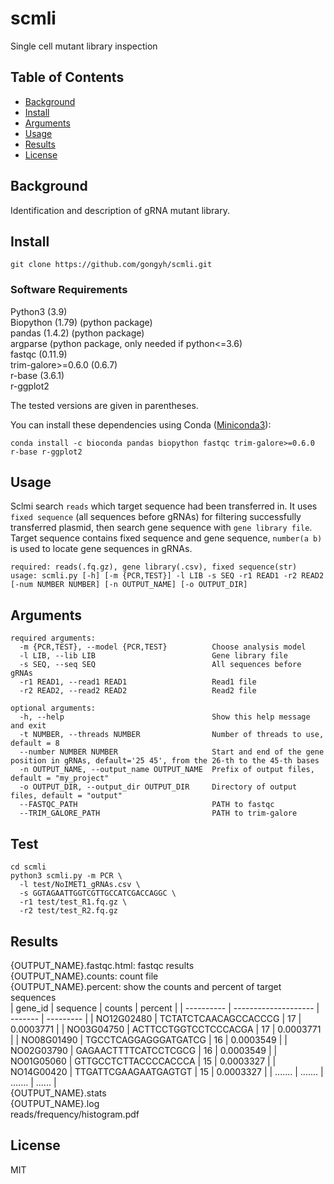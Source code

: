 # scmli

Single cell mutant library inspection 

## Table of Contents

- [Background](#background)
- [Install](#install)
- [Arguments](#arguments)
- [Usage](#usage)
- [Results](#results)
- [License](#license)

## Background

Identification and description of gRNA mutant library.

## Install

```
git clone https://github.com/gongyh/scmli.git
```

### Software Requirements

Python3 (3.9)<br />
Biopython (1.79) (python package)<br />
pandas (1.4.2) (python package)<br />
argparse (python package, only needed if python<=3.6)<br />
fastqc (0.11.9)<br />
trim-galore>=0.6.0 (0.6.7)<br />
r-base (3.6.1)<br />
r-ggplot2<br />

The tested versions are given in parentheses.


You can install these dependencies using Conda ([Miniconda3](https://docs.conda.io/en/latest/miniconda.html)):
```
conda install -c bioconda pandas biopython fastqc trim-galore>=0.6.0 r-base r-ggplot2
```

## Usage

Sclmi search `reads` which target sequence had been transferred in. It uses `fixed sequence` (all sequences before gRNAs) for filtering successfully transferred plasmid, then search
gene sequence with `gene library file`. Target sequence contains fixed sequence and gene sequence, `number(a b)` is used to locate gene sequences in gRNAs.
```
required: reads(.fq.gz), gene library(.csv), fixed sequence(str)
usage: scmli.py [-h] [-m {PCR,TEST}] -l LIB -s SEQ -r1 READ1 -r2 READ2 [-num NUMBER NUMBER] [-n OUTPUT_NAME] [-o OUTPUT_DIR]
```

## Arguments

```
required arguments:
  -m {PCR,TEST}, --model {PCR,TEST}          Choose analysis model
  -l LIB, --lib LIB                          Gene library file
  -s SEQ, --seq SEQ                          All sequences before gRNAs
  -r1 READ1, --read1 READ1                   Read1 file
  -r2 READ2, --read2 READ2                   Read2 file

optional arguments:
  -h, --help                                 Show this help message and exit
  -t NUMBER, --threads NUMBER                Number of threads to use, default = 8
  --number NUMBER NUMBER                     Start and end of the gene position in gRNAs, default='25 45', from the 26-th to the 45-th bases
  -n OUTPUT_NAME, --output_name OUTPUT_NAME  Prefix of output files, default = "my_project"
  -o OUTPUT_DIR, --output_dir OUTPUT_DIR     Directory of output files, default = "output"
  --FASTQC_PATH                              PATH to fastqc
  --TRIM_GALORE_PATH                         PATH to trim-galore
```

## Test

```
cd scmli
python3 scmli.py -m PCR \
  -l test/NoIMET1_gRNAs.csv \
  -s GGTAGAATTGGTCGTTGCCATCGACCAGGC \
  -r1 test/test_R1.fq.gz \
  -r2 test/test_R2.fq.gz
```

## Results

{OUTPUT_NAME}.fastqc.html: fastqc results  <br />
{OUTPUT_NAME}.counts:      count file <br />
{OUTPUT_NAME}.percent:     show the counts and percent of target sequences <br />
| gene_id    | sequence             | counts  | percent   |
| ---------- | -------------------- | ------- | --------- |
| NO12G02480 | TCTATCTCAACAGCCACCCG | 17      | 0.0003771 |
| NO03G04750 | ACTTCCTGGTCCTCCCACGA | 17      | 0.0003771 |
| NO08G01490 | TGCCTCAGGAGGGATGATCG | 16      | 0.0003549 |
| NO02G03790 | GAGAACTTTTCATCCTCGCG | 16      | 0.0003549 |
| NO01G05060 | GTTGCCTCTTACCCCACCCA | 15      | 0.0003327 |
| NO14G00420 | TTGATTCGAAGAATGAGTGT | 15      | 0.0003327 |
| .......    | .......              | ....... | ......    |
<br />
{OUTPUT_NAME}.stats <br />
{OUTPUT_NAME}.log <br />
reads/frequency/histogram.pdf

## License

MIT

